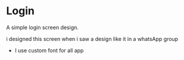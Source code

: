 # Login
A simple login screen design.

i designed this screen when i saw a design like it in a whatsApp group

- I use custom font for all app 


